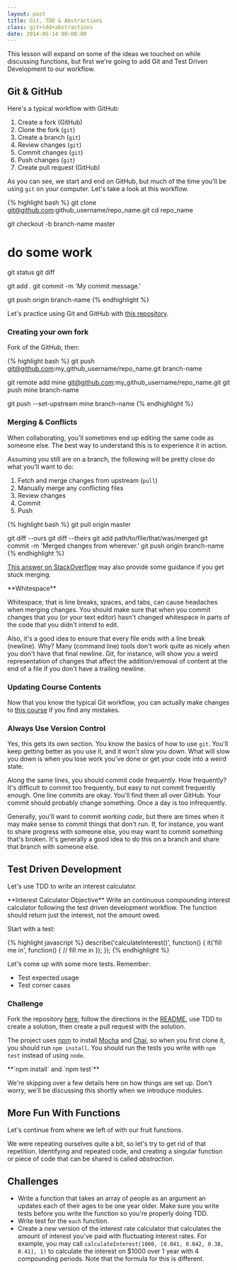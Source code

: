 ```yaml
---
layout: post
title: Git, TDD & Abstractions
class: git+tdd+abstractions
date: 2014-05-14 00:00:00
---
```


This lesson will expand on some of the ideas we touched on while discussing
functions, but first we're going to add Git and Test Driven Development to our
workflow.

## Git & GitHub

Here's a typical workflow with GitHub:

1. Create a fork (GitHub)
1. Clone the fork (`git`)
1. Create a branch (`git`)
1. Review changes (`git`)
1. Commit changes (`git`)
1. Push changes (`git`)
1. Create pull request (GitHub)

As you can see, we start and end on GitHub, but much of the time you'll be
using `git` on your computer. Let's take a look at this workflow.

{% highlight bash %}
git clone git@github.com:github_username/repo_name.git
cd repo_name

git checkout -b branch-name master

# do some work

git status
git diff

git add .
git commit -m 'My commit message.'

git push origin branch-name
{% endhighlight %}

Let's practice using Git and GitHub with [this repository][github-jsi-members].

### Creating your own fork

Fork of the GitHub, then:

{% highlight bash %}
git push git@github.com:my_github_username/repo_name.git branch-name

git remote add mine git@github.com:my_github_username/repo_name.git
git push mine branch-name

git push --set-upstream mine branch-name
{% endhighlight %}


### Merging & Conflicts

When collaborating, you'll sometimes end up editing the same code as someone
else. The best way to understand this is to experience it in action.

Assuming you still are on a branch, the following will be pretty close do what
you'll want to do:

1. Fetch and merge changes from upstream (`pull`)
1. Manually merge any conflicting files
1. Review changes
1. Commit
1. Push

{% highlight bash %}
git pull origin master

git diff --ours
git diff --theirs
git add path/to/file/that/was/merged
git commit -m 'Merged changes from wherever.'
git push origin branch-name
{% endhighlight %}

[This answer on StackOverflow][so-git-merge] may also provide some guidance
if you get stuck merging.

<aside>
**Whitespace**

Whitespace, that is line breaks, spaces, and tabs, can cause headaches when
merging changes. You should make sure that when you commit changes that you
(or your text editor) hasn't changed whitespace in parts of the code that you
didn't intend to edit.

Also, it's a good idea to ensure that every file ends with a line break
(newline). Why? Many (command line) tools don't work quite as nicely when you
don't have that final newline. Git, for instance, will show you a weird
representation of changes that affect the addition/removal of content at the
end of a file if you don't have a trailing newline.
</aside>

### Updating Course Contents

Now that you know the typical Git workflow, you can actually make changes to
[this course][github-jsi] if you find any mistakes.

### Always Use Version Control

Yes, this gets its own section. You know the basics of how to use `git`. You'll
keep getting better as you use it, and it won't slow you down. What will slow
you down is when you lose work you've done or get your code into a weird state.

Along the same lines, you should commit code frequently. How frequently? It's
difficult to commit too frequently, but easy to not commit frequently enough.
One line commits are okay. You'll find them all over GitHub. Your commit should
probably change something. Once a day is too infrequently.

Generally, you'll want to commit _working code_, but there are times when it
may make sense to commit things that don't run. If, for instance, you want to
share progress with someone else, you may want to commit something that's
broken. It's generally a good idea to do this on a branch and share that branch
with someone else.


## Test Driven Development

Let's use TDD to write an interest calculator.

<aside class="objective">
**Interest Calculator Objective**
Write an continuous compounding interest calculator following the test driven
development workflow. The function should return just the interest, not the
amount owed.
</aside>

Start with a test:

{% highlight javascript %}
describe('calculateInterest()', function() {
  it('fill me in', function() {
    // fill me in
  });
});
{% endhighlight %}

Let's come up with some more tests. Remember:

 - Test expected usage
 - Test corner cases


### Challenge

Fork the repository [here][github-jsi-gravity], follow the directions in the
[README][github-jsi-gravity-readme], use TDD to create a solution, then create
a pull request with the solution.

The project uses [npm][npm] to install [Mocha][mocha] and [Chai][chai], so when
you first clone it, you should run `npm install`. You should run the tests you
write with `npm test` instead of using `node`.

<aside>
**`npm install` and `npm test`**

We're skipping over a few details here on how things are set up. Don't worry,
we'll be discussing this shortly when we introduce modules.
</aside>


## More Fun With Functions

Let's continue from where we left of with our fruit functions.

We were repeating ourselves quite a bit, so let's try to get rid of that
repetition. Identifying and repeated code, and creating a singular function or
piece of code that can be shared is called _abstraction_.


## Challenges

- Write a function that takes an array of people as an argument an updates each
  of their ages to be one year older. Make sure you write tests before you
  write the function so you're properly doing TDD.
- Write test for the `each` function.
- Create a new version of the interest rate calculator that calculates the
  amount of interest you've paid with fluctuating interest rates. For example,
  you may call `calculateInterest(1000, [0.041, 0.042, 0.38, 0.41], 1)` to
  calculate the interest on $1000 over 1 year with 4 compounding periods. Note
  that the formula for this is different.

[so-git-merge]: http://stackoverflow.com/a/3407920/98069
[github-jsi]: https://github.com/portlandcodeschool/jsi
[github-jsi-members]: https://github.com/portlandcodeschool/jsi-members
[github-jsi-gravity]: https://github.com/portlandcodeschool/jsi-gravity
[github-jsi-gravity-readme]: https://github.com/portlandcodeschool/jsi-gravity/blob/master/README.md
[npm]: https://www.npmjs.org
[mocha]: http://visionmedia.github.io/mocha/
[chai]: http://chaijs.com
